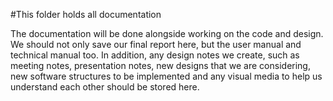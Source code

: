 #This folder holds all documentation

The documentation will be done alongside working on the code and design. We should not only save our final report here,
but the user manual and technical manual too. In addition, any design notes we create, such as meeting notes, presentation notes,
new designs that we are considering, new software structures to be implemented and any visual media to help us understand each other should be stored here.